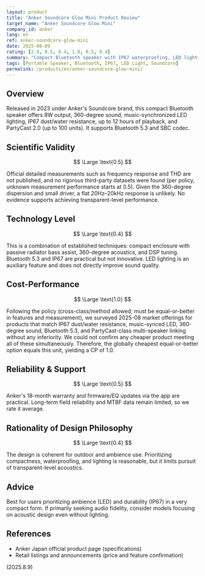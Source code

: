 ```yaml
---
layout: product
title: "Anker Soundcore Glow Mini Product Review"
target_name: "Anker Soundcore Glow Mini"
company_id: anker
lang: en
ref: anker-soundcore-glow-mini
date: 2025-08-09
rating: [2.8, 0.5, 0.4, 1.0, 0.5, 0.4]
summary: "Compact Bluetooth speaker with IP67 waterproofing, LED lighting, and PartyCast 2.0. Audio quality is size-limited, but CP is high as it is the cheapest option with this exact feature set."
tags: [Portable Speaker, Bluetooth, IP67, LED Light, Soundcore]
permalink: /products/en/anker-soundcore-glow-mini/
---
```


## Overview

Released in 2023 under Anker's Soundcore brand, this compact Bluetooth speaker offers 8W output, 360-degree sound, music-synchronized LED lighting, IP67 dust/water resistance, up to 12 hours of playback, and PartyCast 2.0 (up to 100 units). It supports Bluetooth 5.3 and SBC codec.

## Scientific Validity

$$ \Large \text{0.5} $$

Official detailed measurements such as frequency response and THD are not published, and no rigorous third-party datasets were found (per policy, unknown measurement performance starts at 0.5). Given the 360-degree dispersion and small driver, a flat 20Hz–20kHz response is unlikely. No evidence supports achieving transparent-level performance.

## Technology Level

$$ \Large \text{0.4} $$

This is a combination of established techniques: compact enclosure with passive radiator bass assist, 360-degree acoustics, and DSP tuning. Bluetooth 5.3 and IP67 are practical but not innovative. LED lighting is an auxiliary feature and does not directly improve sound quality.

## Cost-Performance

$$ \Large \text{1.0} $$

Following the policy (cross-class/method allowed; must be equal-or-better in features and measurement), we surveyed 2025-08 market offerings for products that match IP67 dust/water resistance, music-synced LED, 360-degree sound, Bluetooth 5.3, and PartyCast-class multi-speaker linking without any inferiority. We could not confirm any cheaper product meeting all of these simultaneously. Therefore, the globally cheapest equal-or-better option equals this unit, yielding a CP of 1.0.

## Reliability & Support

$$ \Large \text{0.5} $$

Anker's 18-month warranty and firmware/EQ updates via the app are practical. Long-term field reliability and MTBF data remain limited, so we rate it average.

## Rationality of Design Philosophy

$$ \Large \text{0.4} $$

The design is coherent for outdoor and ambience use. Prioritizing compactness, waterproofing, and lighting is reasonable, but it limits pursuit of transparent-level acoustics.

## Advice

Best for users prioritizing ambience (LED) and durability (IP67) in a very compact form. If primarily seeking audio fidelity, consider models focusing on acoustic design even without lighting.

## References

- Anker Japan official product page (specifications)
- Retail listings and announcements (price and feature confirmation)

(2025.8.9)


